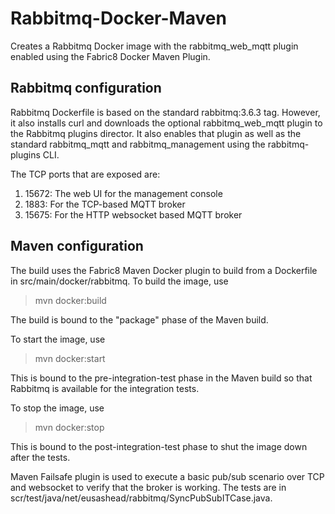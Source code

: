 # Rabbitmq-Docker-Maven
Creates a Rabbitmq Docker image with the rabbitmq_web_mqtt plugin enabled using the Fabric8 Docker Maven Plugin.

## Rabbitmq configuration
Rabbitmq Dockerfile is based on the standard rabbitmq:3.6.3 tag. However, it also installs curl and downloads the optional rabbitmq_web_mqtt plugin to the Rabbitmq plugins director. It also enables that plugin as well as the standard rabbitmq_mqtt and rabbitmq_management using the rabbitmq-plugins CLI.

The TCP ports that are exposed are:
1. 15672: The web UI for the management console 
2. 1883: For the TCP-based MQTT broker
3. 15675: For the HTTP websocket based MQTT broker

## Maven configuration
The build uses the Fabric8 Maven Docker plugin to build from a Dockerfile in src/main/docker/rabbitmq. To build the image, use
> mvn docker:build

The build is bound to the "package" phase of the Maven build.

To start the image, use
> mvn docker:start

This is bound to the pre-integration-test phase in the Maven build so that Rabbitmq is available for the integration tests.

To stop the image, use
> mvn docker:stop

This is bound to the post-integration-test phase to shut the image down after the tests.

Maven Failsafe plugin is used to execute a basic pub/sub scenario over TCP and websocket to verify that the broker is working. The tests are in scr/test/java/net/eusashead/rabbitmq/SyncPubSubITCase.java.

